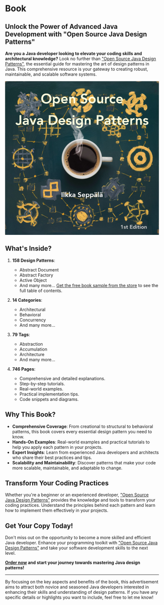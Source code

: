# Book

## Unlock the Power of Advanced Java Development with "Open Source Java Design Patterns"

**Are you a Java developer looking to elevate your coding skills and architectural knowledge?** Look no further than ["Open Source Java Design Patterns"](https://payhip.com/b/kcaF9), the essential guide for mastering the art of design patterns in Java. This comprehensive resource is your gateway to creating robust, maintainable, and scalable software systems.

[![Click the image to enter the book store](./etc/oil-painting.jpeg)](https://payhip.com/b/kcaF9)

## What's Inside?

1. **158 Design Patterns**:
    - Abstract Document
    - Abstract Factory
    - Active Object
    - And many more... [Get the free book sample from the store](https://payhip.com/b/kcaF9) to see the full table of contents.

2. **14 Categories**:
   - Architectural
   - Behavioral
   - Concurrency
   - And many more...

3. **79 Tags**:
   - Abstraction
   - Accumulation
   - Architecture
   - And many more...

4. **746 Pages**:
   - Comprehensive and detailed explanations.
   - Step-by-step tutorials.
   - Real-world examples.
   - Practical implementation tips.
   - Code snippets and diagrams.

## Why This Book?

- **Comprehensive Coverage**: From creational to structural to behavioral patterns, this book covers every essential design pattern you need to know.
- **Hands-On Examples**: Real-world examples and practical tutorials to help you apply each pattern in your projects.
- **Expert Insights**: Learn from experienced Java developers and architects who share their best practices and tips.
- **Scalability and Maintainability**: Discover patterns that make your code more scalable, maintainable, and adaptable to change.

## Transform Your Coding Practices

Whether you're a beginner or an experienced developer, ["Open Source Java Design Patterns"](https://payhip.com/b/kcaF9) provides the knowledge and tools to transform your coding practices. Understand the principles behind each pattern and learn how to implement them effectively in your projects.

## Get Your Copy Today!

Don't miss out on the opportunity to become a more skilled and efficient Java developer. Enhance your programming toolkit with ["Open Source Java Design Patterns"](https://payhip.com/b/kcaF9) and take your software development skills to the next level.

**[Order now](https://payhip.com/b/kcaF9) and start your journey towards mastering Java design patterns!**

---
By focusing on the key aspects and benefits of the book, this advertisement aims to attract both novice and seasoned Java developers interested in enhancing their skills and understanding of design patterns. If you have any specific details or highlights you want to include, feel free to let me know!
